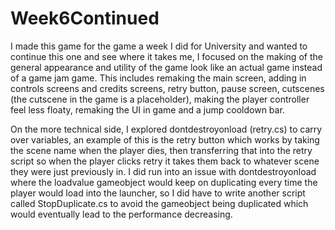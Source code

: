 # Week6Continued

I made this game for the game a week I did for University and wanted to continue this one and see where it takes me, I focused on the making of the general appearance and utility of the game look like an actual game instead of a game jam game. This includes remaking the main screen, adding in controls screens and credits screens, retry button, pause screen, cutscenes (the cutscene in the game is a placeholder), making the player controller feel less floaty, remaking the UI in game and a jump cooldown bar.

On the more technical side, I explored dontdestroyonload (retry.cs) to carry over variables, an example of this is the retry button which works by taking the scene name when the player dies, then transferring that into the retry script so when the player clicks retry it takes them back to whatever scene they were just previously in. I did run into an issue with dontdestroyonload where the loadvalue gameobject would keep on duplicating every time the player would load into the launcher, so I did have to write another script called StopDuplicate.cs to avoid the gameobject being duplicated which would eventually lead to the performance decreasing.